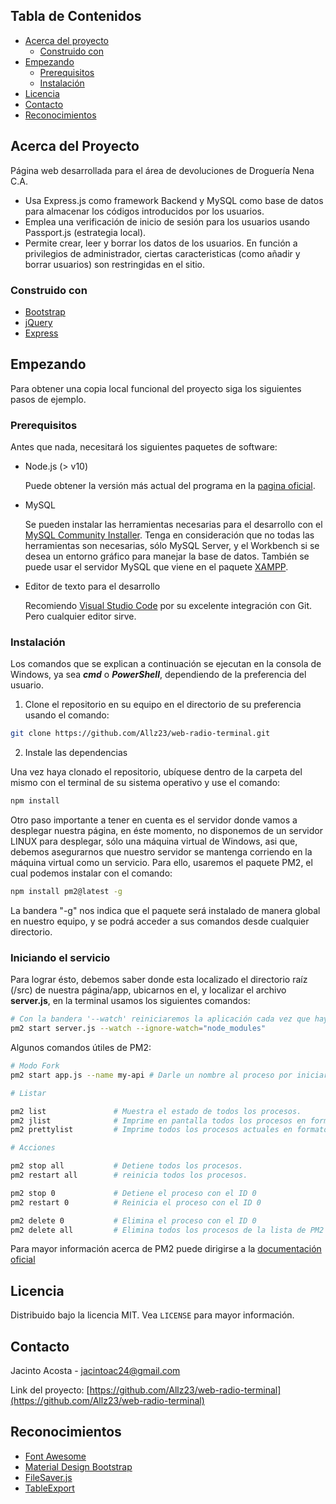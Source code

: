 <!-- PROJECT SHIELDS -->
<!--
*** I'm using markdown "reference style" links for readability.
*** Reference links are enclosed in brackets [ ] instead of parentheses ( ).
*** See the bottom of this document for the declaration of the reference variables
*** for contributors-url, forks-url, etc. This is an optional, concise syntax you may use.
*** https://www.markdownguide.org/basic-syntax/#reference-style-links
-->

<!-- [![Contributors][contributors-shield]][contributors-url]
[![Forks][forks-shield]][forks-url]
[![Stargazers][stars-shield]][stars-url]
[![Issues][issues-shield]][issues-url]
[![MIT License][license-shield]][license-url]
[![LinkedIn][linkedin-shield]][linkedin-url] -->

<!-- PROJECT LOGO -->
<!-- <br />
<p align="center">
  <a href="https://github.com/Allz23/repo">
    <img src="images/logo.png" alt="Logo" width="80" height="80">
  </a>

  <h3 align="center">YOUR_TITLE</h3>

  <p align="center">
    YOUR_SHORT_DESCRIPTION
    <br />
    <a href="https://github.com/Allz23/repo"><strong>Explore the docs »</strong></a>
    <br />
    <br />
    <a href="https://github.com/Allz23/repo">View Demo</a>
    ·
    <a href="https://github.com/Allz23/repo/issues">Report Bug</a>
    ·
    <a href="https://github.com/Allz23/repo/issues">Request Feature</a>
  </p>
</p>
 -->

<!-- TABLE OF CONTENTS -->

## Tabla de Contenidos

- [Acerca del proyecto](#acerca-del-proyecto)
  - [Construido con](#construido-con)
- [Empezando](#empezando)
  - [Prerequisitos](#prerequisitos)
  - [Instalación](#instalacion)
- [Licencia](#licencia)
- [Contacto](#contacto)
- [Reconocimientos](#reconocimientos)

<!-- ABOUT THE PROJECT -->

## Acerca del Proyecto

Página web desarrollada para el área de devoluciones de Droguería Nena C.A.

- Usa Express.js como framework Backend y MySQL como base de datos para almacenar los códigos introducidos por los usuarios.
- Emplea una verificación de inicio de sesión para los usuarios usando Passport.js (estrategia local).
- Permite crear, leer y borrar los datos de los usuarios. En función a privilegios de administrador, ciertas caracteristicas (como añadir y borrar usuarios) son restringidas en el sitio.

### Construido con

- [Bootstrap](http://getbootstrap.com/)
- [jQuery](https://jquery.com)
- [Express](https://expressjs.com/es/)

<!-- GETTING STARTED -->

## Empezando

Para obtener una copia local funcional del proyecto siga los siguientes pasos de ejemplo.

### Prerequisitos

Antes que nada, necesitará los siguientes paquetes de software:

- Node.js (> v10)

  Puede obtener la versión más actual del programa en la [pagina oficial](https://nodejs.org/es/).

- MySQL

  Se pueden instalar las herramientas necesarias para el desarrollo con el [MySQL Community Installer](https://dev.mysql.com/downloads/installer/). Tenga en consideración que no todas las herramientas son necesarias, sólo MySQL Server, y el Workbench si se desea un entorno gráfico para manejar la base de datos. También se puede usar el servidor MySQL que viene en el paquete [XAMPP](https://www.apachefriends.org/es/download.html).

- Editor de texto para el desarrollo

  Recomiendo [Visual Studio Code](https://code.visualstudio.com/download) por su excelente integración con Git. Pero cualquier editor sirve.

### Instalación

Los comandos que se explican a continuación se ejecutan en la consola de Windows, ya sea _**cmd**_ o _**PowerShell**_, dependiendo de la preferencia del usuario. 

1. Clone el repositorio en su equipo en el directorio de su preferencia usando el comando:

```sh
git clone https://github.com/Allz23/web-radio-terminal.git
```

2. Instale las dependencias

Una vez haya clonado el repositorio, ubíquese dentro de la carpeta del mismo con el terminal de su sistema operativo y use el comando:

```sh
npm install
```
Otro paso importante a tener en cuenta es el servidor donde vamos a desplegar nuestra página, en éste momento, no disponemos de un servidor LINUX para desplegar, sólo una máquina virtual de Windows, asi que, debemos asegurarnos que nuestro servidor se mantenga corriendo en la máquina virtual como un servicio. Para ello, usaremos el paquete PM2, el cual podemos instalar con el comando:

```sh
npm install pm2@latest -g
```
La bandera "-g" nos indica que el paquete será instalado de manera global en nuestro equipo, y se podrá acceder a sus comandos desde cualquier directorio.

### Iniciando el servicio

Para lograr ésto, debemos saber donde esta localizado el directorio raíz (/src) de nuestra página/app, ubicarnos en el, y localizar el archivo **server.js**, en la terminal usamos los siguientes comandos:

```sh
# Con la bandera '--watch' reiniciaremos la aplicación cada vez que haya algún cambio en el directorio actual + todas las subcarpetas del mismo. Y ademas, ignorará los cambios en el directorio 'node_modules/'.
pm2 start server.js --watch --ignore-watch="node_modules"
```

Algunos comandos útiles de PM2:

```sh
# Modo Fork
pm2 start app.js --name my-api # Darle un nombre al proceso por iniciar.

# Listar

pm2 list               # Muestra el estado de todos los procesos.
pm2 jlist              # Imprime en pantalla todos los procesos en formato JSON crudo.
pm2 prettylist         # Imprime todos los procesos actuales en formato JSON bonito.

# Acciones

pm2 stop all           # Detiene todos los procesos.
pm2 restart all        # reinicia todos los procesos.

pm2 stop 0             # Detiene el proceso con el ID 0
pm2 restart 0          # Reinicia el proceso con el ID 0

pm2 delete 0           # Elimina el proceso con el ID 0
pm2 delete all         # Elimina todos los procesos de la lista de PM2
```
Para mayor información acerca de PM2 puede dirigirse a la [documentación oficial](https://pm2.keymetrics.io/docs/usage/pm2-doc-single-page/)

<!-- LICENSE -->

## Licencia

Distribuido bajo la licencia MIT. Vea `LICENSE` para mayor información.

<!-- CONTACT -->

## Contacto

Jacinto Acosta - jacintoac24@gmail.com

Link del proyecto: [https://github.com/Allz23/web-radio-terminal](https://github.com/Allz23/web-radio-terminal)

<!-- ACKNOWLEDGEMENTS -->

## Reconocimientos

- [Font Awesome](https://fontawesome.com)
- [Material Design Bootstrap](https://mdbootstrap.com/docs/jquery/getting-started/download/)
- [FileSaver.js](https://github.com/eligrey/FileSaver.js/)
- [TableExport](https://tableexport.v5.travismclarke.com/)
